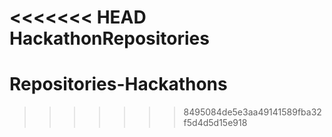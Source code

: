 <<<<<<< HEAD
HackathonRepositories
=======
# Repositories-Hackathons
>>>>>>> 8495084de5e3aa49141589fba32f5d4d5d15e918
